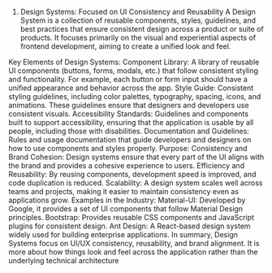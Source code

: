 1. Design Systems: Focused on UI Consistency and Reusability
A Design System is a collection of reusable components, styles, guidelines, and best practices that ensure consistent design across a product or suite of products. It focuses primarily on the visual and experiential aspects of frontend development, aiming to create a unified look and feel.

Key Elements of Design Systems:
Component Library: A library of reusable UI components (buttons, forms, modals, etc.) that follow consistent styling and functionality. For example, each button or form input should have a unified appearance and behavior across the app.
Style Guide: Consistent styling guidelines, including color palettes, typography, spacing, icons, and animations. These guidelines ensure that designers and developers use consistent visuals.
Accessibility Standards: Guidelines and components built to support accessibility, ensuring that the application is usable by all people, including those with disabilities.
Documentation and Guidelines: Rules and usage documentation that guide developers and designers on how to use components and styles properly.
Purpose:
Consistency and Brand Cohesion: Design systems ensure that every part of the UI aligns with the brand and provides a cohesive experience to users.
Efficiency and Reusability: By reusing components, development speed is improved, and code duplication is reduced.
Scalability: A design system scales well across teams and projects, making it easier to maintain consistency even as applications grow.
Examples in the Industry:
Material-UI: Developed by Google, it provides a set of UI components that follow Material Design principles.
Bootstrap: Provides reusable CSS components and JavaScript plugins for consistent design.
Ant Design: A React-based design system widely used for building enterprise applications.
In summary, Design Systems focus on UI/UX consistency, reusability, and brand alignment. It is more about how things look and feel across the application rather than the underlying technical architecture